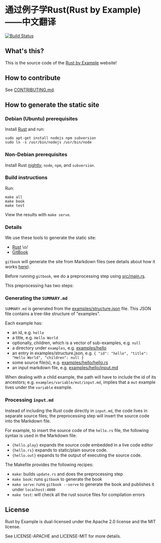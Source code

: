 # 通过例子学Rust(Rust by Example)——中文翻译

[![Build Status][travis-image]][travis-link]

## What's this?

This is the source code of the [Rust by Example][website] website!

## How to contribute

See [CONTRIBUTING.md][how-to-contribute].

## How to generate the static site

### Debian (Ubuntu) prerequisites

Install [Rust](http://www.rust-lang.org/install.html) and
run:

```
sudo apt-get install nodejs npm subversion
sudo ln -s /usr/bin/nodejs /usr/bin/node
```

### Non-Debian prerequisites

Install Rust [nightly](http://www.rust-lang.org/install.html),
`node`, `npm`, and `subversion`.

### Build instructions

Run:

```
make all
make book
make test
```

View the results with `make serve`.

### Details

We use these tools to generate the static site:

* [Rust][rust-lang] \o/
* [GitBook][gitbook]

`gitbook` will generate the site from Markdown files (see details about how it
works [here][gitbook-format]).

Before running `gitbook`, we do a preprocessing step using
[src/main.rs][main-rs].

This preprocessing has two steps:

### Generating the `SUMMARY.md`

`SUMMARY.md` is generated from the
[examples/structure.json][structure] file. This JSON file
contains a tree-like structure of "examples".

Each example has:

* an id, e.g. `hello`
* a title, e.g. `Hello World`
* optionally, children, which is a vector of sub-examples, e.g. `null`
* a directory under `examples`, e.g. [examples/hello][hello-folder]
* an entry in examples/structure.json, e.g.
  `{ "id": "hello", "title": "Hello World", "children": null }`
* some source file(s), e.g. [examples/hello/hello.rs][hello-rs]
* an input markdown file, e.g.
  [examples/hello/input.md][hello-md]

When dealing with a child example, the path will have to include the id of its
ancestors; e.g. `examples/variable/mut/input.md`, implies that a `mut` example
lives under the `variable` example.

### Processing `input.md`

Instead of including the Rust code directly in `input.md`, the code lives in
separate source files; the preprocessing step will insert the source code
into the Markdown file.

For example, to insert the source code of the `hello.rs` file, the following
syntax is used in the Markdown file:

* `{hello.play}` expands the source code embedded in a live code editor
* `{hello.rs}` expands to static/plain source code.
* `{hello.out}` expands to the output of executing the source code.

The Makefile provides the following recipes:

* `make`: builds `update.rs` and does the preprocessing step
* `make book`: runs `gitbook` to generate the book
* `make serve`: runs `gitbook --serve` to generate the book and publishes it
  under `localhost:4000`
* `make test`: will check all the rust source files for compilation errors

## License

Rust by Example is dual-licensed under the Apache 2.0 license and the MIT
license.

See LICENSE-APACHE and LICENSE-MIT for more details.

[travis-image]: https://travis-ci.org/rust-lang/rust-by-example.svg?branch=master
[travis-link]: https://travis-ci.org/rust-lang/rust-by-example
[website]: http://rustbyexample.com
[how-to-contribute]: CONTRIBUTING.md
[rust-lang]: http://www.rust-lang.org/
[gitbook]: http://www.gitbook.io
[gitbook-format]: https://github.com/GitbookIO/gitbook#book-format
[main-rs]: src/main.rs
[structure]: examples/structure.json
[hello-folder]: examples/hello
[hello-rs]: examples/hello/hello.rs
[hello-md]: examples/hello/input.md
